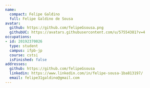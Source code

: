 ```yaml
---
name:
  compact: Felipe Galdino
  full: Felipe Galdino de Sousa
avatar:
  github: https://github.com/felipeGsousa.png
  githubUC: https://avatars.githubusercontent.com/u/57554381?v=4
occupations:
- id: 20192370026
  type: student
  campus: ifpb-jp
  course: cstsi
  isFinished: false
addresses:
  github: https://github.com/felipeGsousa
  linkedin: https://www.linkedin.com/in/felipe-sousa-1ba813197/
  email: felipe31galdino@gmail.com
---
```

